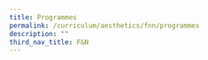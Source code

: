 ```yaml
---
title: Programmes
permalink: /curriculum/aesthetics/fnn/programmes
description: ""
third_nav_title: F&N
---
```

